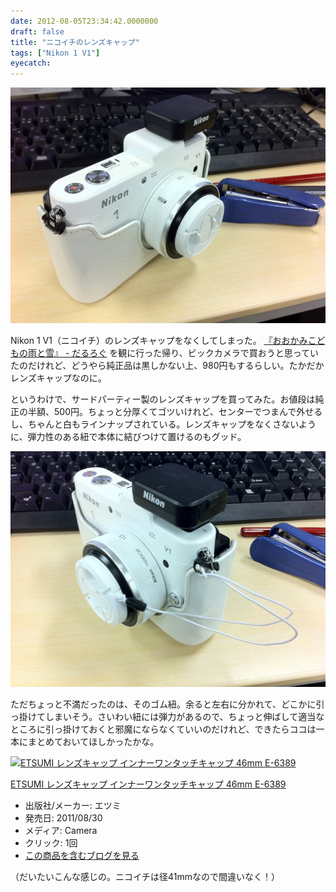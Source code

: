 ```yaml
---
date: 2012-08-05T23:34:42.0000000
draft: false
title: "ニコイチのレンズキャップ"
tags: ["Nikon 1 V1"]
eyecatch: 
---
```

<p><span itemscope itemtype="http://schema.org/Photograph"><img src="20120803150513.jpg" alt="f:id:daruyanagi:20120803150513j:plain" title="f:id:daruyanagi:20120803150513j:plain" class="hatena-fotolife" itemprop="image"></span></p><p>Nikon 1 V1（ニコイチ）のレンズキャップをなくしてしまった。 <a href="https://blog.daruyanagi.jp/entry/2012/07/28/212349">&#x300E;&#x304A;&#x304A;&#x304B;&#x307F;&#x3053;&#x3069;&#x3082;&#x306E;&#x96E8;&#x3068;&#x96EA;&#x300F; - &#x3060;&#x308B;&#x308D;&#x3050;</a> を観に行った帰り、ビックカメラで買おうと思っていたのだけれど、どうやら純正品は黒しかない上、980円もするらしい。たかだかレンズキャップなのに。</p><p>というわけで、サードパーティー製のレンズキャップを買ってみた。お値段は純正の半額、500円。ちょっと分厚くてゴツいけれど、センターでつまんで外せるし、ちゃんと白もラインナップされている。レンズキャップをなくさないように、弾力性のある紐で本体に結びつけて置けるのもグッド。</p><p><span itemscope itemtype="http://schema.org/Photograph"><img src="20120803150613.jpg" alt="f:id:daruyanagi:20120803150613j:plain" title="f:id:daruyanagi:20120803150613j:plain" class="hatena-fotolife" itemprop="image"></span></p><p>ただちょっと不満だったのは、そのゴム紐。余ると左右に分かれて、どこかに引っ掛けてしまいそう。さいわい紐には弾力があるので、ちょっと伸ばして適当なところに引っ掛けておくと邪魔にならなくていいのだけれど、できたらココは一本にまとめておいてほしかったかな。</p><p><div class="hatena-asin-detail"><a href="http://www.amazon.co.jp/exec/obidos/ASIN/B005IL0EK2/bestylesnet-22/"><img src="https://images-fe.ssl-images-amazon.com/images/I/4139lQ7-tGL._SL160_.jpg" class="hatena-asin-detail-image" alt="ETSUMI レンズキャップ インナーワンタッチキャップ 46mm E-6389" title="ETSUMI レンズキャップ インナーワンタッチキャップ 46mm E-6389"></a><div class="hatena-asin-detail-info"><p class="hatena-asin-detail-title"><a href="http://www.amazon.co.jp/exec/obidos/ASIN/B005IL0EK2/bestylesnet-22/">ETSUMI レンズキャップ インナーワンタッチキャップ 46mm E-6389</a></p><ul><li><span class="hatena-asin-detail-label">出版社/メーカー:</span> エツミ</li><li><span class="hatena-asin-detail-label">発売日:</span> 2011/08/30</li><li><span class="hatena-asin-detail-label">メディア:</span> Camera</li><li> <span class="hatena-asin-detail-label">クリック</span>: 1回</li><li><a href="http://d.hatena.ne.jp/asin/B005IL0EK2/bestylesnet-22" target="_blank">この商品を含むブログを見る</a></li></ul></div><div class="hatena-asin-detail-foot"></div></div></p><p>（だいたいこんな感じの。ニコイチは径41mmなので間違いなく！）</p>
